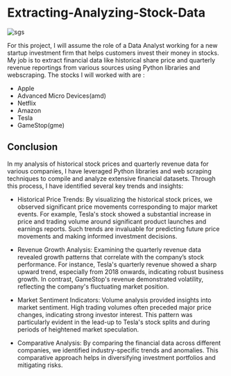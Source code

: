 # Extracting-Analyzing-Stock-Data
![sgs](https://github.com/temidayo-egb/Extracting-Analyzing-Stock-Data/assets/137461001/945e6610-efa3-450c-a4ec-fbd8bd246a59)


For this project, I will assume the role of a Data Analyst working for a new startup investment firm that helps customers invest their money in stocks. My job is to extract financial data like historical share price and quarterly revenue reportings from various sources using Python libraries and webscraping. The stocks I will worked with are :


* Apple
* Advanced Micro Devices(amd)
* Netflix
* Amazon
* Tesla
* GameStop(gme)

## Conclusion

In my analysis of historical stock prices and quarterly revenue data for various companies, I have leveraged Python libraries and web scraping techniques to compile and analyze extensive financial datasets. Through this process, I have identified several key trends and insights:

* Historical Price Trends: By visualizing the historical stock prices, we observed significant price movements corresponding to major market events. For example, Tesla's stock showed a substantial increase in price and trading volume around significant product launches and earnings reports. Such trends are invaluable for predicting future price movements and making informed investment decisions.

* Revenue Growth Analysis: Examining the quarterly revenue data revealed growth patterns that correlate with the company’s stock performance. For instance, Tesla's quarterly revenue showed a sharp upward trend, especially from 2018 onwards, indicating robust business growth. In contrast, GameStop's revenue demonstrated volatility, reflecting the company's fluctuating market position.

* Market Sentiment Indicators: Volume analysis provided insights into market sentiment. High trading volumes often preceded major price changes, indicating strong investor interest. This pattern was particularly evident in the lead-up to Tesla's stock splits and during periods of heightened market speculation.

* Comparative Analysis: By comparing the financial data across different companies, we identified industry-specific trends and anomalies. This comparative approach helps in diversifying investment portfolios and mitigating risks.
